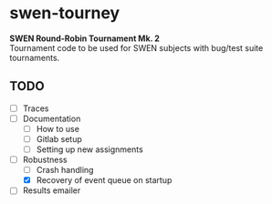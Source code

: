 # swen-tourney

**SWEN Round-Robin Tournament Mk. 2**  
Tournament code to be used for SWEN subjects with bug/test suite tournaments.

## TODO
- [ ] Traces
- [ ] Documentation
    - [ ] How to use
    - [ ] Gitlab setup
    - [ ] Setting up new assignments
- [ ] Robustness
    - [ ] Crash handling
    - [x] Recovery of event queue on startup
- [ ] Results emailer